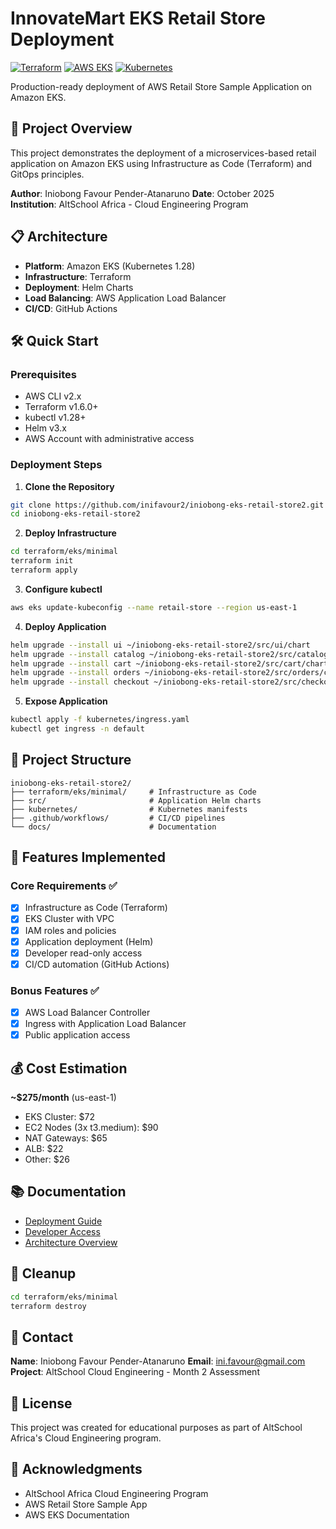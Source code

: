 # InnovateMart EKS Retail Store Deployment

[![Terraform](https://img.shields.io/badge/Terraform-v1.6.0-623CE4?logo=terraform)](https://www.terraform.io/)
[![AWS EKS](https://img.shields.io/badge/AWS-EKS-FF9900?logo=amazon-aws)](https://aws.amazon.com/eks/)
[![Kubernetes](https://img.shields.io/badge/Kubernetes-v1.28-326CE5?logo=kubernetes)](https://kubernetes.io/)

Production-ready deployment of AWS Retail Store Sample Application on Amazon EKS.

## 🚀 Project Overview

This project demonstrates the deployment of a microservices-based retail application on Amazon EKS using Infrastructure as Code (Terraform) and GitOps principles.

**Author**: Iniobong Favour Pender-Atanaruno 
**Date**: October 2025  
**Institution**: AltSchool Africa - Cloud Engineering Program

## 📋 Architecture

- **Platform**: Amazon EKS (Kubernetes 1.28)
- **Infrastructure**: Terraform
- **Deployment**: Helm Charts
- **Load Balancing**: AWS Application Load Balancer
- **CI/CD**: GitHub Actions

## 🛠️ Quick Start

### Prerequisites
- AWS CLI v2.x
- Terraform v1.6.0+
- kubectl v1.28+
- Helm v3.x
- AWS Account with administrative access

### Deployment Steps

1. **Clone the Repository**
```bash
git clone https://github.com/inifavour2/iniobong-eks-retail-store2.git
cd iniobong-eks-retail-store2
```

2. **Deploy Infrastructure**
```bash
cd terraform/eks/minimal
terraform init
terraform apply
```

3. **Configure kubectl**
```bash
aws eks update-kubeconfig --name retail-store --region us-east-1
```

4. **Deploy Application**
```bash
helm upgrade --install ui ~/iniobong-eks-retail-store2/src/ui/chart
helm upgrade --install catalog ~/iniobong-eks-retail-store2/src/catalog/chart
helm upgrade --install cart ~/iniobong-eks-retail-store2/src/cart/chart
helm upgrade --install orders ~/iniobong-eks-retail-store2/src/orders/chart
helm upgrade --install checkout ~/iniobong-eks-retail-store2/src/checkout/chart
```

5. **Expose Application**
```bash
kubectl apply -f kubernetes/ingress.yaml
kubectl get ingress -n default
```

## 📁 Project Structure
```
iniobong-eks-retail-store2/
├── terraform/eks/minimal/     # Infrastructure as Code
├── src/                       # Application Helm charts
├── kubernetes/                # Kubernetes manifests
├── .github/workflows/         # CI/CD pipelines
└── docs/                      # Documentation
```

## 🔐 Features Implemented

### Core Requirements ✅
- [x] Infrastructure as Code (Terraform)
- [x] EKS Cluster with VPC
- [x] IAM roles and policies
- [x] Application deployment (Helm)
- [x] Developer read-only access
- [x] CI/CD automation (GitHub Actions)

### Bonus Features ✅
- [x] AWS Load Balancer Controller
- [x] Ingress with Application Load Balancer
- [x] Public application access

## 💰 Cost Estimation

**~$275/month** (us-east-1)
- EKS Cluster: $72
- EC2 Nodes (3x t3.medium): $90
- NAT Gateways: $65
- ALB: $22
- Other: $26

## 📚 Documentation

- [Deployment Guide](./docs/DEPLOYMENT_GUIDE.md)
- [Developer Access](./DEVELOPER_ACCESS_VERIFIED.md)
- [Architecture Overview](./docs/DEPLOYMENT_GUIDE.md#architecture-overview)

## 🧹 Cleanup
```bash
cd terraform/eks/minimal
terraform destroy
```

## 📧 Contact

**Name**: Iniobong Favour Pender-Atanaruno
**Email**: ini.favour@gmail.com  
**Project**: AltSchool Cloud Engineering - Month 2 Assessment

## 📄 License

This project was created for educational purposes as part of AltSchool Africa's Cloud Engineering program.

## 🙏 Acknowledgments

- AltSchool Africa Cloud Engineering Program
- AWS Retail Store Sample App
- AWS EKS Documentation
